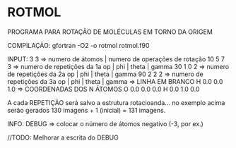 # ROTMOL


PROGRAMA PARA ROTAÇÃO DE MOLÉCULAS EM TORNO DA ORIGEM

COMPILAÇÃO: gfortran -O2 -o rotmol rotmol.f90

INPUT:
3 3              => numero de átomos | numero de operações de rotação
10 5 7 3         => numero de repetições da 1a op | phi | theta | gamma
30 1 0 2         => numero de repetições da 2a op | phi | theta | gamma
90 2 2 2         => numero de repetições da 3a op | phi | theta | gamma
                 => LINHA EM BRANCO
H 0.0 0.0 1.0    => COORDENADAS DOS N ÁTOMOS
O 0.0 0.0 0.0
H 0.0 1.0 0.0


A cada REPETIÇÃO será salvo a estrutura rotacioanda... no exemplo acima serão gerados 130 imagens + 1 (inicial) = 131 imagens.

INFO:  DEBUG => colocar o número de átomos negativo (-3, por ex.)


//TODO: Melhorar a escrita do DEBUG
